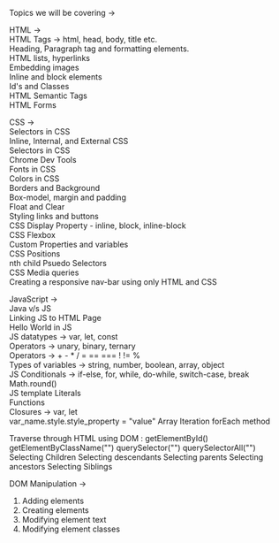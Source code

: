 Topics we will be covering ->

HTML ->  
HTML Tags → html, head, body, title etc.  
Heading, Paragraph tag and formatting elements.  
HTML lists, hyperlinks  
Embedding images  
Inline and block elements  
Id's and Classes  
HTML Semantic Tags  
HTML Forms

CSS ->  
Selectors in CSS  
Inline, Internal, and External CSS  
Selectors in CSS  
Chrome Dev Tools  
Fonts in CSS  
Colors in CSS  
Borders and Background  
Box-model, margin and padding  
Float and Clear  
Styling links and buttons  
CSS Display Property - inline, block, inline-block  
CSS Flexbox  
Custom Properties and variables  
CSS Positions  
nth child Psuedo Selectors  
CSS Media queries  
Creating a responsive nav-bar using only HTML and CSS

JavaScript ->  
Java v/s JS  
Linking JS to HTML Page  
Hello World in JS  
JS datatypes -> var, let, const  
Operators -> unary, binary, ternary  
Operators -> + - \* / = == === ! != %  
Types of variables -> string, number, boolean, array, object  
JS Conditionals -> if-else, for, while, do-while, switch-case, break  
Math.round()  
JS template Literals  
Functions  
Closures -> var, let  
var_name.style.style_property = "value"
Array Iteration forEach method

Traverse through HTML using DOM :
getElementById()
getElementByClassName("")
querySelector("")
querySelectorAll("")
Selecting Children
Selecting descendants
Selecting parents
Selecting ancestors
Selecting Siblings

DOM Manipulation ->
1. Adding elements
2. Creating elements
3. Modifying element text
4. Modifying element classes